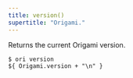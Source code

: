 ```yaml
---
title: version()
supertitle: "Origami."
---
```


Returns the current Origami version.

```console
$ ori version
${ Origami.version + "\n" }
```
